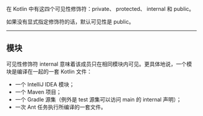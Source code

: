 在 Kotlin 中有这四个可见性修饰符：private、 protected、 internal 和 public。 

如果没有显式指定修饰符的话，默认可见性是 public。

---

## 模块

可见性修饰符 internal 意味着该成员只在相同模块内可见。更具体地说，一个模块是编译在一起的一套 Kotlin 文件：

* 一个 IntelliJ IDEA 模块；
* 一个 Maven 项目；
* 一个 Gradle 源集（例外是 test 源集可以访问 main 的 internal 声明）；
* 一次 <kotlinc> Ant 任务执行所编译的一套文件。
